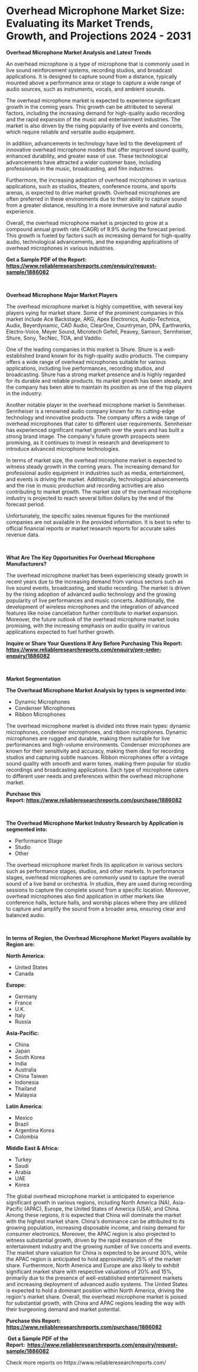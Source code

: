 <p><h1>Overhead Microphone Market Size: Evaluating its Market Trends, Growth, and Projections 2024 - 2031</h1></p><p><strong>Overhead Microphone Market Analysis and Latest Trends</strong></p>
<p><p>An overhead microphone is a type of microphone that is commonly used in live sound reinforcement systems, recording studios, and broadcast applications. It is designed to capture sound from a distance, typically mounted above a performance area or stage to capture a wide range of audio sources, such as instruments, vocals, and ambient sounds.</p><p>The overhead microphone market is expected to experience significant growth in the coming years. This growth can be attributed to several factors, including the increasing demand for high-quality audio recording and the rapid expansion of the music and entertainment industries. The market is also driven by the rising popularity of live events and concerts, which require reliable and versatile audio equipment.</p><p>In addition, advancements in technology have led to the development of innovative overhead microphone models that offer improved sound quality, enhanced durability, and greater ease of use. These technological advancements have attracted a wider customer base, including professionals in the music, broadcasting, and film industries.</p><p>Furthermore, the increasing adoption of overhead microphones in various applications, such as studios, theaters, conference rooms, and sports arenas, is expected to drive market growth. Overhead microphones are often preferred in these environments due to their ability to capture sound from a greater distance, resulting in a more immersive and natural audio experience.</p><p>Overall, the overhead microphone market is projected to grow at a compound annual growth rate (CAGR) of 9.9% during the forecast period. This growth is fueled by factors such as increasing demand for high-quality audio, technological advancements, and the expanding applications of overhead microphones in various industries.</p></p>
<p><strong>Get a Sample PDF of the Report:&nbsp; <a href="https://www.reliableresearchreports.com/enquiry/request-sample/1886082">https://www.reliableresearchreports.com/enquiry/request-sample/1886082</a></strong></p>
<p>&nbsp;</p>
<p><strong>Overhead Microphone Major Market Players</strong></p>
<p><p>The overhead microphone market is highly competitive, with several key players vying for market share. Some of the prominent companies in this market include Ace Backstage, AKG, Apex Electronics, Audio-Technica, Audix, Beyerdynamic, CAD Audio, ClearOne, Countryman, DPA, Earthworks, Electro-Voice, Meyer Sound, Microtech Gefell, Peavey, Samson, Sennheiser, Shure, Sony, TecNec, TOA, and Vaddio.</p><p>One of the leading companies in this market is Shure. Shure is a well-established brand known for its high-quality audio products. The company offers a wide range of overhead microphones suitable for various applications, including live performances, recording studios, and broadcasting. Shure has a strong market presence and is highly regarded for its durable and reliable products. Its market growth has been steady, and the company has been able to maintain its position as one of the top players in the industry.</p><p>Another notable player in the overhead microphone market is Sennheiser. Sennheiser is a renowned audio company known for its cutting-edge technology and innovative products. The company offers a wide range of overhead microphones that cater to different user requirements. Sennheiser has experienced significant market growth over the years and has built a strong brand image. The company's future growth prospects seem promising, as it continues to invest in research and development to introduce advanced microphone technologies.</p><p>In terms of market size, the overhead microphone market is expected to witness steady growth in the coming years. The increasing demand for professional audio equipment in industries such as media, entertainment, and events is driving the market. Additionally, technological advancements and the rise in music production and recording activities are also contributing to market growth. The market size of the overhead microphone industry is projected to reach several billion dollars by the end of the forecast period.</p><p>Unfortunately, the specific sales revenue figures for the mentioned companies are not available in the provided information. It is best to refer to official financial reports or market research reports for accurate sales revenue data.</p></p>
<p>&nbsp;</p>
<p><strong>What Are The Key Opportunities For Overhead Microphone Manufacturers?</strong></p>
<p><p>The overhead microphone market has been experiencing steady growth in recent years due to the increasing demand from various sectors such as live sound events, broadcasting, and studio recording. The market is driven by the rising adoption of advanced audio technology and the growing popularity of live performances and music concerts. Additionally, the development of wireless microphones and the integration of advanced features like noise cancellation further contribute to market expansion. Moreover, the future outlook of the overhead microphone market looks promising, with the increasing emphasis on audio quality in various applications expected to fuel further growth.</p></p>
<p><strong>Inquire or Share Your Questions If Any Before Purchasing This Report: <a href="https://www.reliableresearchreports.com/enquiry/pre-order-enquiry/1886082">https://www.reliableresearchreports.com/enquiry/pre-order-enquiry/1886082</a></strong></p>
<p>&nbsp;</p>
<p><strong>Market Segmentation</strong></p>
<p><strong>The Overhead Microphone Market Analysis by types is segmented into:</strong></p>
<p><ul><li>Dynamic Microphones</li><li>Condenser Microphones</li><li>Ribbon Microphones</li></ul></p>
<p><p>The overhead microphone market is divided into three main types: dynamic microphones, condenser microphones, and ribbon microphones. Dynamic microphones are rugged and durable, making them suitable for live performances and high-volume environments. Condenser microphones are known for their sensitivity and accuracy, making them ideal for recording studios and capturing subtle nuances. Ribbon microphones offer a vintage sound quality with smooth and warm tones, making them popular for studio recordings and broadcasting applications. Each type of microphone caters to different user needs and preferences within the overhead microphone market.</p></p>
<p><strong>Purchase this Report:&nbsp;<a href="https://www.reliableresearchreports.com/purchase/1886082">https://www.reliableresearchreports.com/purchase/1886082</a></strong></p>
<p>&nbsp;</p>
<p><strong>The Overhead Microphone Market Industry Research by Application is segmented into:</strong></p>
<p><ul><li>Performance Stage</li><li>Studio</li><li>Other</li></ul></p>
<p><p>The overhead microphone market finds its application in various sectors such as performance stages, studios, and other markets. In performance stages, overhead microphones are commonly used to capture the overall sound of a live band or orchestra. In studios, they are used during recording sessions to capture the complete sound from a specific location. Moreover, overhead microphones also find application in other markets like conference halls, lecture halls, and worship places where they are utilized to capture and amplify the sound from a broader area, ensuring clear and balanced audio.</p></p>
<p>&nbsp;</p>
<p><strong>In terms of Region, the Overhead Microphone Market Players available by Region are:</strong></p>
<p>
    <p> <strong> North America: </strong>
        <ul>
            <li>United States</li>
            <li>Canada</li>
        </ul>
        </p> 
    <p> <strong> Europe: </strong>
        <ul>
            <li>Germany</li>
            <li>France</li>
            <li>U.K.</li>
            <li>Italy</li>
            <li>Russia</li>
        </ul>
        </p> 
    <p> <strong> Asia-Pacific: </strong>
        <ul>
            <li>China</li>
            <li>Japan</li>
            <li>South Korea</li>
            <li>India</li>
            <li>Australia</li>
            <li>China Taiwan</li>
            <li>Indonesia</li>
            <li>Thailand</li>
            <li>Malaysia</li>
        </ul>
        </p> 
    <p> <strong> Latin America: </strong>
        <ul>
            <li>Mexico</li>
            <li>Brazil</li>
            <li>Argentina Korea</li>
            <li>Colombia</li>
        </ul>
        </p> 
    <p> <strong> Middle East & Africa: </strong>
        <ul>
            <li>Turkey</li>
            <li>Saudi</li>
            <li>Arabia</li>
            <li>UAE</li>
            <li>Korea</li>
        </ul>
    </p>
    </p>
<p><p>The global overhead microphone market is anticipated to experience significant growth in various regions, including North America (NA), Asia-Pacific (APAC), Europe, the United States of America (USA), and China. Among these regions, it is expected that China will dominate the market with the highest market share. China's dominance can be attributed to its growing population, increasing disposable income, and rising demand for consumer electronics. Moreover, the APAC region is also projected to witness substantial growth, driven by the rapid expansion of the entertainment industry and the growing number of live concerts and events. The market share valuation for China is expected to be around 30%, while the APAC region is anticipated to hold approximately 25% of the market share. Furthermore, North America and Europe are also likely to exhibit significant market share with respective valuations of 20% and 15%, primarily due to the presence of well-established entertainment markets and increasing deployment of advanced audio systems. The United States is expected to hold a dominant position within North America, driving the region's market share. Overall, the overhead microphone market is poised for substantial growth, with China and APAC regions leading the way with their burgeoning demand and market potential.</p></p>
<p><strong>Purchase this Report: <a href="https://www.reliableresearchreports.com/purchase/1886082">https://www.reliableresearchreports.com/purchase/1886082</a></strong></p>
<p>&nbsp;<strong>Get a Sample PDF of the Report:&nbsp;&nbsp;<a href="https://www.reliableresearchreports.com/enquiry/request-sample/1886082">https://www.reliableresearchreports.com/enquiry/request-sample/1886082</a></strong></p>
<p><strong></strong></p>
<p>Check more reports on https://www.reliableresearchreports.com/</p>